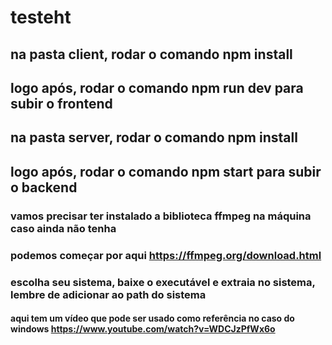 # testeht

## na pasta client, rodar o comando npm install 
## logo após, rodar o comando npm run dev para subir o frontend


## na pasta server, rodar o comando npm install
## logo após, rodar o comando npm start para subir o backend

### vamos precisar ter instalado a biblioteca ffmpeg na máquina caso ainda não tenha

### podemos começar por aqui https://ffmpeg.org/download.html
### escolha seu sistema, baixe o executável e extraia no sistema, lembre de adicionar ao path do sistema 
#### aqui tem um vídeo que pode ser usado como referência no caso do windows https://www.youtube.com/watch?v=WDCJzPfWx6o

 
